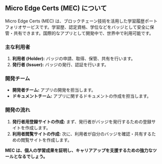 ## Micro Edge Certs (MEC) について

Micro Edge Certs (MEC) は、ブロックチェーン技術を活用した学習履歴ポートフォリオサービスです。学習歴、認定資格、学位などをバッジとして安全に保管・共有できます。国際的なアプリとして開発中で、世界中で利用可能です。

### 主な利用者

1. **利用者 (Holder):** バッジの申請、取得、保管、共有を行います。
2. **発行者 (Issuer):** バッジの発行、認証を行います。

### 開発チーム

* **開発者チーム:** アプリの開発を担当します。
* **ドキュメントチーム:** アプリに関するドキュメントの作成を担当します。

### 開発の流れ

1. **発行者用登録サイトの作成:** まず、発行者がバッジを発行するための登録サイトを作成します。
2. **利用者閲覧サイトの作成:** 次に、利用者が自分のバッジを確認・共有するための閲覧サイトを作成します。

**MEC は、個人の学習成果を証明し、キャリアアップを支援するための強力なツールとなるでしょう。**
